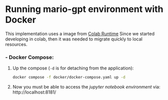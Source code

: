 Running mario-gpt environment with Docker
===

This implementation uses a image from [Colab Runtime](https://research.google.com/colaboratory/local-runtimes.html) Since we started developing in colab, then it was needed to migrate quickly to local resources.

### - Docker Compose:
1. Up the compose (`-d` is for detaching from the application):
    ```sh
    docker compose -f docker/docker-compose.yaml up -d
    ```
2. Now you must be able to access the *jupyter notebook environment* via:  
    http://localhost:8181/